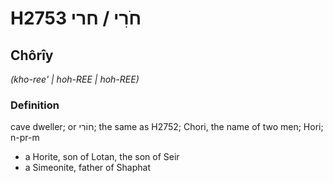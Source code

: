 # H2753 חֹרִי / חרי

## Chôrîy

_(kho-ree' | hoh-REE | hoh-REE)_

### Definition

cave dweller; or חוֹרִי; the same as H2752; Chori, the name of two men; Hori; n-pr-m

- a Horite, son of Lotan, the son of Seir
- a Simeonite, father of Shaphat

